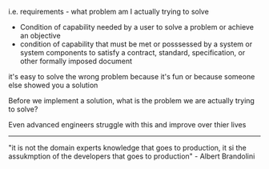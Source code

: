 
i.e. requirements - what problem am I actually trying to solve

- Condition of capability needed by a user to solve a problem or achieve an objective
- condition of capability that must be met or posssessed by a system or system components to satisfy a contract, standard, specification, or other formally imposed document

it's easy to solve the wrong problem because it's fun or because someone else showed you a solution

Before we implement a solution, what is the problem we are actually trying to solve?

Even advanced engineers struggle with this and improve over thier lives


----

"it is not the domain experts knowledge that goes to production, it si the assukmption of the developers that goes to production" - Albert Brandolini

